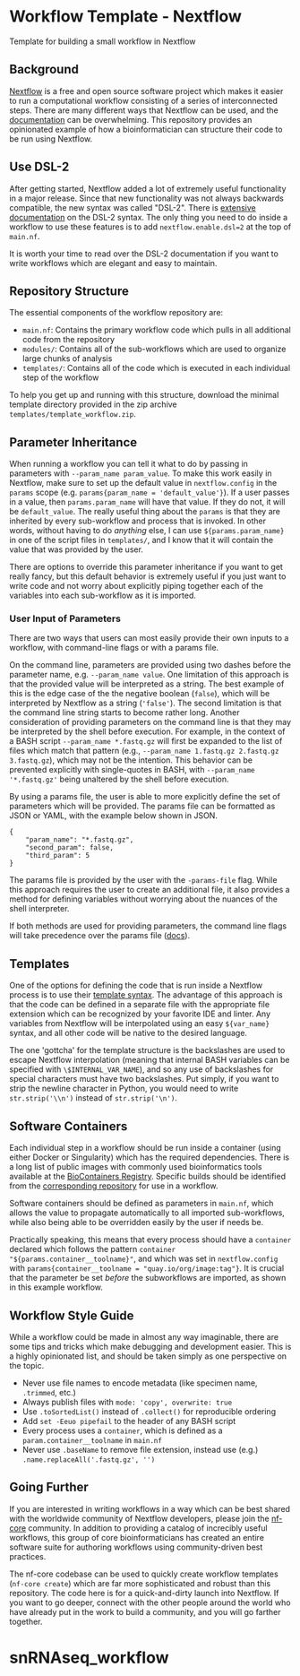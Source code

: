 # Workflow Template - Nextflow
Template for building a small workflow in Nextflow

## Background

[Nextflow](https://www.nextflow.io/) is a free and open source software
project which makes it easier to run a computational workflow consisting
of a series of interconnected steps. There are many different ways that
Nextflow can be used, and the [documentation](https://www.nextflow.io/docs/latest/index.html)
can be overwhelming. This repository provides an opinionated example of
how a bioinformatician can structure their code to be run using Nextflow.

## Use DSL-2

After getting started, Nextflow added a lot of extremely useful functionality in
a major release. Since that new functionality was not always backwards compatible,
the new syntax was called "DSL-2". There is [extensive documentation](https://www.nextflow.io/docs/latest/dsl2.html)
on the DSL-2 syntax. The only thing you need to do inside a workflow to use
these features is to add `nextflow.enable.dsl=2` at the top of `main.nf`.

It is worth your time to read over the DSL-2 documentation if you want to
write workflows which are elegant and easy to maintain.

## Repository Structure

The essential components of the workflow repository are:
- `main.nf`: Contains the primary workflow code which pulls in all additional code from the repository
- `modules/`: Contains all of the sub-workflows which are used to organize large chunks of analysis
- `templates/`: Contains all of the code which is executed in each individual step of the workflow

To help you get up and running with this structure, download the minimal template
directory provided in the zip archive `templates/template_workflow.zip`.

## Parameter Inheritance

When running a workflow you can tell it what to do by passing in parameters with
`--param_name param_value`. To make this work easily in Nextflow, make sure to
set up the default value in `nextflow.config` in the `params` scope (e.g. `params{param_name = 'default_value'}`).
If a user passes in a value, then `params.param_name` will have that value. If they
do not, it will be `default_value`. The really useful thing about the `params` is that
they are inherited by every sub-workflow and process that is invoked. In other words,
without having to do _anything_ else, I can use `${params.param_name}` in one of the
script files in `templates/`, and I know that it will contain the value that was provided
by the user. 

There are options to override this parameter inheritance if you want to get really fancy,
but this default behavior is extremely useful if you just want to write code and not
worry about explicitly piping together each of the variables into each sub-workflow
as it is imported.

### User Input of Parameters

There are two ways that users can most easily provide their own inputs to a workflow,
with command-line flags or with a params file.

On the command line, parameters are provided using two dashes before the parameter
name, e.g. `--param_name value`. One limitation of this approach is that the provided
value will be interpreted as a string. The best example of this is the edge case of the
the negative boolean (`false`), which will be interpreted by Nextflow as a string (`'false'`).
The second limitation is that the command line string starts to become rather long.
Another consideration of providing parameters on the command line is that they may be
interpreted by the shell before execution. For example, in the context of a BASH script
`--param_name *.fastq.gz` will first be expanded to the list of files which match that
pattern (e.g., `--param_name 1.fastq.gz 2.fastq.gz 3.fastq.gz`), which may not be the
intention. This behavior can be prevented explicitly with single-quotes in BASH, with
`--param_name '*.fastq.gz'` being unaltered by the shell before execution.

By using a params file, the user is able to more explicitly define the set of parameters
which will be provided. The params file can be formatted as JSON or YAML, with the example
below shown in JSON.

```
{
    "param_name": "*.fastq.gz",
    "second_param": false,
    "third_param": 5
}
```

The params file is provided by the user with the `-params-file` flag.
While this approach requires the user to create an additional file, it also provides a
method for defining variables without worrying about the nuances of the shell interpreter.

If both methods are used for providing parameters, the command line flags will take
precedence over the params file ([docs](https://www.nextflow.io/docs/latest/config.html)).

## Templates

One of the options for defining the code that is run inside a Nextflow process
is to use their [template syntax](https://www.nextflow.io/docs/latest/process.html#template).
The advantage of this approach is that the code can be defined in a separate file
with the appropriate file extension which can be recognized by your favorite IDE
and linter. Any variables from Nextflow will be interpolated using an easy `${var_name}`
syntax, and all other code will be native to the desired language. 

The one 'gottcha' for the template structure is the backslashes are used to escape Nextflow interpolation (meaning that internal BASH variables can be specified with `\$INTERNAL_VAR_NAME`),
and so any use of backslashes for special characters must have two backslashes. Put simply,
if you want to strip the newline character in Python, you would need to write `str.strip('\\n')`
instead of `str.strip('\n')`.

## Software Containers

Each individual step in a workflow should be run inside a container (using
either Docker or Singularity) which has the required dependencies. There is a
long list of public images with commonly used bioinformatics tools available
at the [BioContainers Registry](https://biocontainers.pro/registry). Specific builds
should be identified from the [corresponding repository](https://quay.io/repository/biocontainers/bwa?tab=tags)
for use in a workflow.

Software containers should be defined as parameters in `main.nf`, which allows
the value to propagate automatically to all imported sub-workflows, while also
being able to be overridden easily by the user if needs be.

Practically speaking, this means that every process should have a `container`
declared which follows the pattern `container "${params.container__toolname}"`,
and which was set in `nextflow.config` with `params{container__toolname = "quay.io/org/image:tag"}`.
It is crucial that the parameter be set _before_ the subworkflows are imported, as
shown in this example workflow.

## Workflow Style Guide

While a workflow could be made in almost any way imaginable, there are some
tips and tricks which make debugging and development easier. This is a highly
opinionated list, and should be taken simply as one perspective on the topic.

- Never use file names to encode metadata (like specimen name, `.trimmed`, etc.)
- Always publish files with `mode: 'copy', overwrite: true`
- Use `.toSortedList()` instead of `.collect()` for reproducible ordering
- Add `set -Eeuo pipefail` to the header of any BASH script
- Every process uses a `container`, which is defined as a `param.container__toolname` in `main.nf`
- Never use `.baseName` to remove file extension, instead use (e.g.) `.name.replaceAll('.fastq.gz', '')`

## Going Further

If you are interested in writing workflows in a way which can be best
shared with the worldwide community of Nextflow developers, please join the 
[nf-core](https://nf-co.re/) community. In addition to providing a catalog of
increcibly useful workflows, this group of core bioinformaticians has created an entire
software suite for authoring workflows using community-driven best practices.

The nf-core codebase can be used to quickly create workflow templates (`nf-core create`)
which are far more sophisticated and robust than this repository. The code here is
for a quick-and-dirty launch into Nextflow. If you want to go deeper, connect with
the other people around the world who have already put in the work to build a
community, and you will go farther together.
# snRNAseq_workflow
